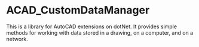 # ACAD_CustomDataManager

This is a library for AutoCAD extensions on dotNet. 
It provides simple methods for working with data stored in a drawing, on a computer, and on a network.
